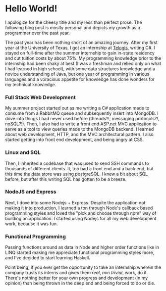 Hello World!
==================
I apologize for the cheesy title and my less than perfect prose. The following blog post is mostly personal and depicts my growth as a programmer over the past year.

The past year has been nothing short of an amazing journey. After my first year at the University of Texas, I got an internship at [Telogis](http://www.telogis.com), writing C#. I stayed on full-time after the summer internship to gain in-state residency and cut tuition costs by about 75%. My programming knowledge prior to the internship had been shaky at best (I was a freshman and relied only on what I had learned in high school), with some data structures knowledge and a novice understanding of Java, but one year of programming in various languages and a voracious appetite for knowledge has done wonders for my technical knowledge.

### Full Stack Web Development

My summer project started out as me writing a C# application made to consume from a RabbitMQ queue and subsequently insert into MongoDB. I dove into things I had never used before (threads?!, messaging protocols?!, noSQL?!). Then, I also had to write a front end ASP.net MVC application to serve as a tool to view queries made to the MongoDB backend. I learned about web development, HTTP, and the MVC architectural pattern. I also started getting into front end development, and being angry at CSS.


### Linux and SQL

Then, I inherited a codebase that was used to send SSH commands to thousands of different clients. It, too had a front end and a back end, but this time the data store was using postgreSQL. I knew a bit about SQL before, but after this writing SQL has gotten to be a breeze.

### NodeJS and Express

Next, I dove into some Nodejs + Express. Despite the application not making it into production, I learned a ton through Node's callback based programming styles and loved the "pick and choose through npm" way of building an application. I started using Nodejs for all my web development work, because it was fun.

### Functional Programming

Passing functions around as data in Node and higher order functions like in LINQ started making me appreciate functional programming styles more, and I've decided to start learning Haskell.

Point being, if you ever get the opportunity to take an internship wherein the company trusts its interns and gives them _real_, _non trivial_, work, do it. There's nothing better for your own progress and development (in my opinion) than being thrown in the deep end and being forced to do or die. 